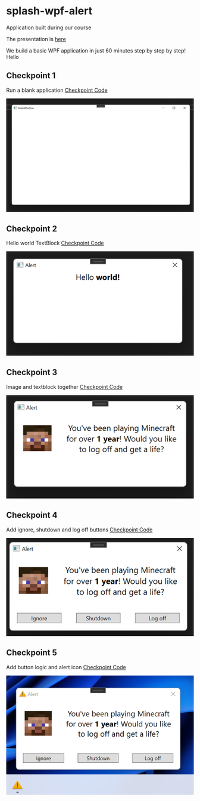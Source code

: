 # splash-wpf-alert
Application built during our course

The presentation is [here](https://docs.google.com/presentation/d/1QRbMPqXr-1q5bcPk3gc8NZn8k3acmAc5NdoBDdvXWD4/edit?usp=sharing)

We build a basic WPF application in just 60 minutes step by step by step!
Hello

## Checkpoint 1
Run a blank application 
[Checkpoint Code](https://github.com/thomashzhang/splash-wpf-alert/tree/checkpoint_1)

![checkpoint 1](checkpoint_1.PNG)

## Checkpoint 2
Hello world TextBlock
[Checkpoint Code](https://github.com/thomashzhang/splash-wpf-alert/tree/checkpoint_2)

![checkpoint 2](checkpoint_2.PNG)

## Checkpoint 3
Image and textblock together
[Checkpoint Code](https://github.com/thomashzhang/splash-wpf-alert/tree/checkpoint_3)

![checkpoint 3](checkpoint_3.PNG)

## Checkpoint 4
Add ignore, shutdown and log off buttons
[Checkpoint Code](https://github.com/thomashzhang/splash-wpf-alert/tree/checkpoint_4)

![checkpoint 4](checkpoint_4.PNG)

## Checkpoint 5
Add button logic and alert icon
[Checkpoint Code](https://github.com/thomashzhang/splash-wpf-alert/tree/checkpoint_5)

![checkpoint 5](checkpoint_5.PNG)